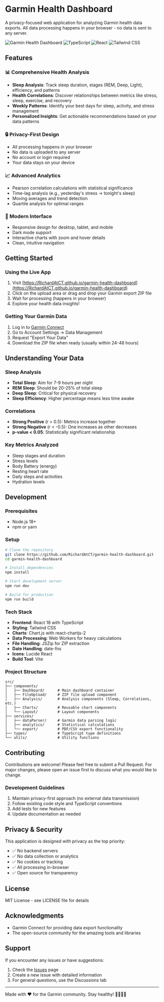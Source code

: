 # Garmin Health Dashboard

A privacy-focused web application for analyzing Garmin health data exports. All data processing happens in your browser - no data is sent to any server.

![Garmin Health Dashboard](https://img.shields.io/badge/Privacy-First-green)
![TypeScript](https://img.shields.io/badge/TypeScript-blue)
![React](https://img.shields.io/badge/React-61DAFB)
![Tailwind CSS](https://img.shields.io/badge/Tailwind-38B2AC)

## Features

### 📊 Comprehensive Health Analysis
- **Sleep Analysis**: Track sleep duration, stages (REM, Deep, Light), efficiency, and patterns
- **Health Correlations**: Discover relationships between metrics like stress, sleep, exercise, and recovery
- **Weekly Patterns**: Identify your best days for sleep, activity, and stress management
- **Personalized Insights**: Get actionable recommendations based on your data patterns

### 🔒 Privacy-First Design
- All processing happens in your browser
- No data is uploaded to any server
- No account or login required
- Your data stays on your device

### 📈 Advanced Analytics
- Pearson correlation calculations with statistical significance
- Time-lag analysis (e.g., yesterday's stress → tonight's sleep)
- Moving averages and trend detection
- Quartile analysis for optimal ranges

### 🎨 Modern Interface
- Responsive design for desktop, tablet, and mobile
- Dark mode support
- Interactive charts with zoom and hover details
- Clean, intuitive navigation

## Getting Started

### Using the Live App

1. Visit [https://RichardAtCT.github.io/garmin-health-dashboard](https://RichardAtCT.github.io/garmin-health-dashboard)
2. Click on the upload area or drag and drop your Garmin export ZIP file
3. Wait for processing (happens in your browser)
4. Explore your health data insights!

### Getting Your Garmin Data

1. Log in to [Garmin Connect](https://connect.garmin.com)
2. Go to Account Settings → Data Management
3. Request "Export Your Data"
4. Download the ZIP file when ready (usually within 24-48 hours)

## Understanding Your Data

### Sleep Analysis
- **Total Sleep**: Aim for 7-9 hours per night
- **REM Sleep**: Should be 20-25% of total sleep
- **Deep Sleep**: Critical for physical recovery
- **Sleep Efficiency**: Higher percentage means less time awake

### Correlations
- **Strong Positive** (r > 0.5): Metrics increase together
- **Strong Negative** (r < -0.5): One increases as other decreases
- **p-value < 0.05**: Statistically significant relationship

### Key Metrics Analyzed
- Sleep stages and duration
- Stress levels
- Body Battery (energy)
- Resting heart rate
- Daily steps and activities
- Hydration levels

## Development

### Prerequisites
- Node.js 18+ 
- npm or yarn

### Setup
```bash
# Clone the repository
git clone https://github.com/RichardAtCT/garmin-health-dashboard.git
cd garmin-health-dashboard

# Install dependencies
npm install

# Start development server
npm run dev

# Build for production
npm run build
```

### Tech Stack
- **Frontend**: React 18 with TypeScript
- **Styling**: Tailwind CSS
- **Charts**: Chart.js with react-chartjs-2
- **Data Processing**: Web Workers for heavy calculations
- **File Handling**: JSZip for ZIP extraction
- **Date Handling**: date-fns
- **Icons**: Lucide React
- **Build Tool**: Vite

### Project Structure
```
src/
├── components/
│   ├── Dashboard/      # Main dashboard container
│   ├── FileUpload/     # ZIP file upload component
│   ├── Analysis/       # Analysis components (Sleep, Correlations, etc.)
│   ├── Charts/         # Reusable chart components
│   └── Layout/         # Layout components
├── services/
│   ├── dataParser/     # Garmin data parsing logic
│   ├── analytics/      # Statistical calculations
│   └── export/         # PDF/CSV export functionality
├── types/              # TypeScript type definitions
└── utils/              # Utility functions
```

## Contributing

Contributions are welcome! Please feel free to submit a Pull Request. For major changes, please open an issue first to discuss what you would like to change.

### Development Guidelines
1. Maintain privacy-first approach (no external data transmission)
2. Follow existing code style and TypeScript conventions
3. Add tests for new features
4. Update documentation as needed

## Privacy & Security

This application is designed with privacy as the top priority:
- ✅ No backend servers
- ✅ No data collection or analytics
- ✅ No cookies or tracking
- ✅ All processing in-browser
- ✅ Open source for transparency

## License

MIT License - see LICENSE file for details

## Acknowledgments

- Garmin Connect for providing data export functionality
- The open-source community for the amazing tools and libraries

## Support

If you encounter any issues or have suggestions:
1. Check the [Issues](https://github.com/RichardAtCT/garmin-health-dashboard/issues) page
2. Create a new issue with detailed information
3. For general questions, use the Discussions tab

---

Made with ❤️ for the Garmin community. Stay healthy! 🏃‍♂️🏃‍♀️
